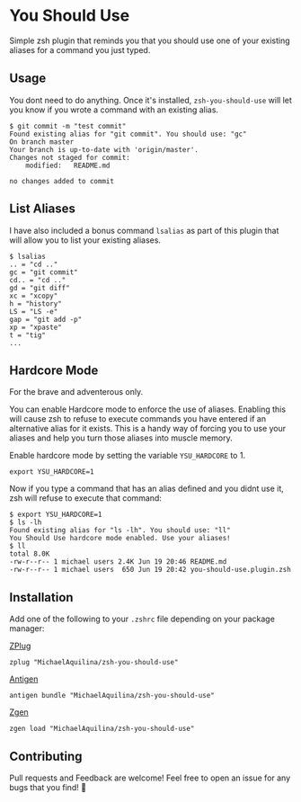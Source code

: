 You Should Use
==============

Simple zsh plugin that reminds you that you should use one of your existing aliases for a command you just typed.

Usage
-----

You dont need to do anything. Once it's installed, `zsh-you-should-use` will let you know if you wrote a
command with an existing alias.

```
$ git commit -m "test commit"
Found existing alias for "git commit". You should use: "gc"
On branch master
Your branch is up-to-date with 'origin/master'.
Changes not staged for commit:
	modified:   README.md

no changes added to commit
```

List Aliases
------------

I have also included a bonus command `lsalias` as part of this plugin that will allow you to list your existing aliases.

```
$ lsalias
.. = "cd .."
gc = "git commit"
cd.. = "cd .."
gd = "git diff"
xc = "xcopy"
h = "history"
LS = "LS -e"
gap = "git add -p"
xp = "xpaste"
t = "tig"
...
```

Hardcore Mode
-------------

For the brave and adventerous only.

You can enable Hardcore mode to enforce the use of aliases. Enabling this will cause zsh to refuse to execute commands you
have entered if an alternative alias for it exists. This is a handy way of forcing you to use your aliases and help you
turn those aliases into muscle memory.

Enable hardcore mode by setting the variable `YSU_HARDCORE` to 1.

```
export YSU_HARDCORE=1
```

Now if you type a command that has an alias defined and you didnt use it, zsh will refuse to execute that command:

```
$ export YSU_HARDCORE=1
$ ls -lh
Found existing alias for "ls -lh". You should use: "ll"
You Should Use hardcore mode enabled. Use your aliases!
$ ll
total 8.0K
-rw-r--r-- 1 michael users 2.4K Jun 19 20:46 README.md
-rw-r--r-- 1 michael users  650 Jun 19 20:42 you-should-use.plugin.zsh
```

Installation
------------

Add one of the following to your `.zshrc` file depending on your package manager:

[ZPlug](https://github.com/zplug/zplug)
```
zplug "MichaelAquilina/zsh-you-should-use"
```

[Antigen](https://github.com/zsh-users/antigen)
```
antigen bundle "MichaelAquilina/zsh-you-should-use"
```

[Zgen](https://github.com/tarjoilija/zgen)
```
zgen load "MichaelAquilina/zsh-you-should-use"
```

Contributing
------------

Pull requests and Feedback are welcome! Feel free to open an issue for any bugs that you find! :tada:
